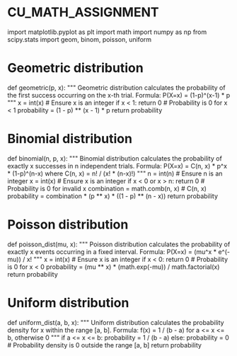 # CU_MATH_ASSIGNMENT
import matplotlib.pyplot as plt
import math
import numpy as np
from scipy.stats import geom, binom, poisson, uniform

# Geometric distribution
def geometric(p, x):
    """
    Geometric distribution calculates the probability of the first success occurring on the x-th trial.
    Formula: P(X=x) = (1-p)^(x-1) * p
    """
    x = int(x)  # Ensure x is an integer
    if x < 1:
        return 0  # Probability is 0 for x < 1
    probability = (1 - p) ** (x - 1) * p
    return probability

# Binomial distribution
def binomial(n, p, x):
    """
    Binomial distribution calculates the probability of exactly x successes in n independent trials.
    Formula: P(X=x) = C(n, x) * p^x * (1-p)^(n-x)
    where C(n, x) = n! / (x! * (n-x)!)
    """
    n = int(n)  # Ensure n is an integer
    x = int(x)  # Ensure x is an integer
    if x < 0 or x > n:
        return 0  # Probability is 0 for invalid x
    combination = math.comb(n, x)  # C(n, x)
    probability = combination * (p ** x) * ((1 - p) ** (n - x))
    return probability

# Poisson distribution
def poisson_dist(mu, x):
    """
    Poisson distribution calculates the probability of exactly x events occurring in a fixed interval.
    Formula: P(X=x) = (mu^x * e^(-mu)) / x!
    """
    x = int(x)  # Ensure x is an integer
    if x < 0:
        return 0  # Probability is 0 for x < 0
    probability = (mu ** x) * (math.exp(-mu)) / math.factorial(x)
    return probability

# Uniform distribution
def uniform_dist(a, b, x):
    """
    Uniform distribution calculates the probability density for x within the range [a, b].
    Formula: f(x) = 1 / (b - a) for a <= x <= b, otherwise 0
    """
    if a <= x <= b:
        probability = 1 / (b - a)
    else:
        probability = 0  # Probability density is 0 outside the range [a, b]
    return probability
